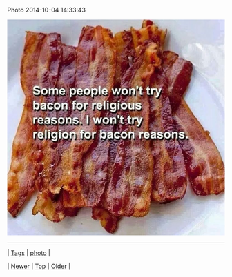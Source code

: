 <!--
title: Photo 2014-10-04 14
date: 2020-06-28T15:27:00.388Z
tags: photo
-->


Photo 2014-10-04 14:33:43

![](99137326409-0.jpg)

<!--BOTTOM-POST-NAVIGATION-->
---

| [Tags](tags.md) | [photo](tag-photo.md) |

| [Newer](98823447579.md) | [Top](index.md) | [Older](99139780149.md) |